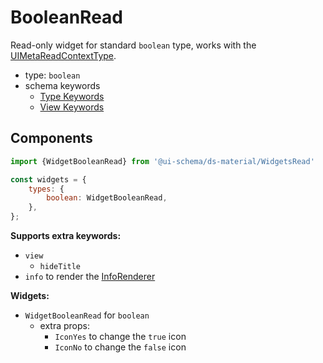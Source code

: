 # BooleanRead

Read-only widget for standard `boolean` type, works with the [UIMetaReadContextType](/docs/core-meta#read-context).

- type: `boolean`
- schema keywords
    - [Type Keywords](/docs/schema#type-string)
    - [View Keywords](/docs/schema#view-keyword)

## Components

```js
import {WidgetBooleanRead} from '@ui-schema/ds-material/WidgetsRead'

const widgets = {
    types: {
        boolean: WidgetBooleanRead,
    },
};
```

**Supports extra keywords:**

- `view`
    - `hideTitle`
- `info` to render the [InfoRenderer](/docs/ds-material/Component/InfoRenderer)

**Widgets:**

- `WidgetBooleanRead` for `boolean`
    - extra props:
        - `IconYes` to change the `true` icon
        - `IconNo` to change the `false` icon
